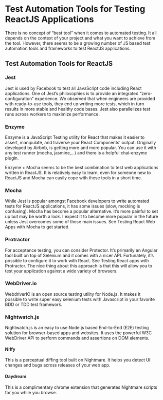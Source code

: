 # Test Automation Tools for Testing ReactJS Applications

There is no concept of “best tool” when it comes to automated testing. It all depends on the context of your project and what you want to achieve from the tool. However, there seems to be a growing number of JS based test automation tools and frameworks to test ReactJS applications. 

## Test Automation Tools for ReactJS

### Jest

Jest is used by Facebook to test all JavaScript code including React applications. One of Jest’s philosophies is to provide an integrated “zero-configuration” experience. We observed that when engineers are provided with ready-to-use tools, they end up writing more tests, which in turn results in more stable and healthy code bases. Jest also parallelizes test runs across workers to maximize performance.

### Enzyme

Enzyme is a JavaScript Testing utility for React that makes it easier to assert, manipulate, and traverse your React Components’ output. Originally developed by Airbnb, is getting more and more popular. You can use it with any test runner (mocha, jasmine,…) and there is a helpful chai-enzyme plugin.

Enzyme + Mocha seems to be the best combination to test web applications written in ReactJS. It is relatively easy to learn, even for someone new to ReactJS and Mocha can easily cope with these tools in a short time.

### Mocha

While Jest is popular amongst Facebook developers to write automated tests for ReactJS applications, it has some issues (slow, mocking is confusing). Mocha has become a popular alternative. It’s more painful to set up but may be worth a look. I expect it to become more popular in the future unless Jest overcomes some of those main issues. See Testing React Web Apps with Mocha to get started.

### Protractor

For acceptance testing, you can consider Protector. It’s primarily an Angular tool built on top of Selenium and it comes with a nicer API. Fortunately, it’s possible to configure it to work with React. See Testing React apps with Protractor. The nice thing about this approach is that this will allow you to test your application against a wide variety of browsers.

### WebDriver.io

WebdriverIO is an open source testing utility for Node.js. It makes it possible to write super easy selenium tests with Javascript in your favorite BDD or TDD test framework.

### Nightwatch.js

Nightwatch.js is an easy to use Node.js based End-to-End (E2E) testing solution for browser-based apps and websites. It uses the powerful W3C WebDriver API to perform commands and assertions on DOM elements.

#### Niffy 

This is a perceptual diffing tool built on Nightmare. It helps you detect UI changes and bugs across releases of your web app.

####  Daydream 

This is a complimentary chrome extension that generates Nightmare scripts for you while you browse.

